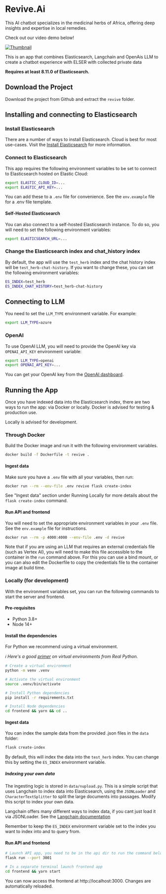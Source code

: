 # Revive.Ai 
This AI chatbot specializes in the medicinal herbs of Africa, offering deep insights and expertise in local remedies. 

Check out our video demo below!


[![Thumbnail](https://img.youtube.com/vi/QPrEFo2E2S4/0.jpg)](https://youtu.be/QPrEFo2E2S4)


This is an app that combines Elasticsearch, Langchain and OpenAis LLM to create a chatbot experience with ELSER with collected private data

**Requires at least 8.11.0 of Elasticsearch.**


## Download the Project

Download the project from Github and extract the `revive` folder.


## Installing and connecting to Elasticsearch

### Install Elasticsearch

There are a number of ways to install Elasticsearch. Cloud is best for most use-cases. Visit the [Install Elasticsearch](https://www.elastic.co/search-labs/tutorials/install-elasticsearch) for more information.

### Connect to Elasticsearch

This app requires the following environment variables to be set to connect to Elasticsearch hosted on Elastic Cloud:

```sh
export ELASTIC_CLOUD_ID=...
export ELASTIC_API_KEY=...
```

You can add these to a `.env` file for convenience. See the `env.example` file for a .env file template.

#### Self-Hosted Elasticsearch

You can also connect to a self-hosted Elasticsearch instance. To do so, you will need to set the following environment variables:

```sh
export ELASTICSEARCH_URL=...
```

### Change the Elasticsearch index and chat_history index

By default, the app will use the `test_herb` index and the chat history index will be `test_herb-chat-history`. If you want to change these, you can set the following environment variables:

```sh
ES_INDEX=test_herb
ES_INDEX_CHAT_HISTORY=test_herb-chat-history
```

## Connecting to LLM

You need to set the `LLM_TYPE` environment variable. For example:

```sh
export LLM_TYPE=azure
```

### OpenAI

To use OpenAI LLM, you will need to provide the OpenAI key via `OPENAI_API_KEY` environment variable:

```sh
export LLM_TYPE=openai
export OPENAI_API_KEY=...
```

You can get your OpenAI key from the [OpenAI dashboard](https://platform.openai.com/account/api-keys).



## Running the App

Once you have indexed data into the Elasticsearch index, there are two ways to run the app: via Docker or locally. Docker is advised for testing & production use. 

Locally is advised for development. 

### Through Docker

Build the Docker image and run it with the following environment variables.

```sh
docker build -f Dockerfile -t revive .
```

#### Ingest data

Make sure you have a `.env` file with all your variables, then run:

```sh
docker run --rm --env-file .env revive flask create-index
```

See "Ingest data" section under Running Locally for more details about the `flask create-index` command.

#### Run API and frontend

You will need to set the appropriate environment variables in your `.env` file. See the `env.example` file for instructions.

```sh
docker run --rm -p 4000:4000 --env-file .env -d revive
```

Note that if you are using an LLM that requires an external credentials file (such as Vertex AI), you will need to make this file accessible to the container in the `run` command above. For this you can use a bind mount, or you can also edit the Dockerfile to copy the credentials file to the container image at build time.

### Locally (for development)

With the environment variables set, you can run the following commands to start the server and frontend.

#### Pre-requisites

- Python 3.8+
- Node 14+

#### Install the dependencies

For Python we recommend using a virtual environment.

_ℹ️ Here's a good [primer](https://realpython.com/python-virtual-environments-a-primer) on virtual environments from Real Python._

```sh
# Create a virtual environment
python -m venv .venv

# Activate the virtual environment
source .venv/bin/activate

# Install Python dependencies
pip install -r requirements.txt

# Install Node dependencies
cd frontend && yarn && cd ..
```

#### Ingest data

You can index the sample data from the provided .json files in the `data` folder:

```sh
flask create-index
```

By default, this will index the data into the `test_herb` index. You can change this by setting the `ES_INDEX` environment variable.

##### Indexing your own data

The ingesting logic is stored in `data/nupload.py`. This is a simple script that uses Langchain to index data into Elasticsearch, using the `JSONLoader` and `CharacterTextSplitter` to split the large documents into passages. Modify this script to index your own data.

Langchain offers many different ways to index data, if you cant just load it via JSONLoader. See the [Langchain documentation](https://python.langchain.com/docs/modules/data_connection/document_loaders)

Remember to keep the `ES_INDEX` environment variable set to the index you want to index into and to query from.

#### Run API and frontend

```sh
# Launch API app, you need to be in the api dir to run the command below
flask run --port 3001

# In a separate terminal launch frontend app
cd frontend && yarn start
```

You can now access the frontend at http://localhost:3000. Changes are automatically reloaded.
